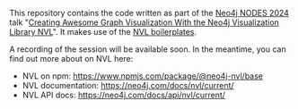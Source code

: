 This repository contains the code written as part of the [Neo4j NODES 2024](https://neo4j.com/nodes2024/agenda/) talk "[Creating Awesome Graph Visualization With the Neo4j Visualization Library NVL](https://neo4j.com/nodes2024/agenda/creating-awesome-graph-visualization-with-the-neo4j-visualization-library-nvl/)". It makes use of the [NVL boilerplates](https://github.com/neo4j-devtools/nvl-boilerplates).

A recording of the session will be available soon. In the meantime, you can find out more about on NVL here:

- NVL on npm: https://www.npmjs.com/package/@neo4j-nvl/base
- NVL documentation: https://neo4j.com/docs/nvl/current/
- NVL API docs: https://neo4j.com/docs/api/nvl/current/
